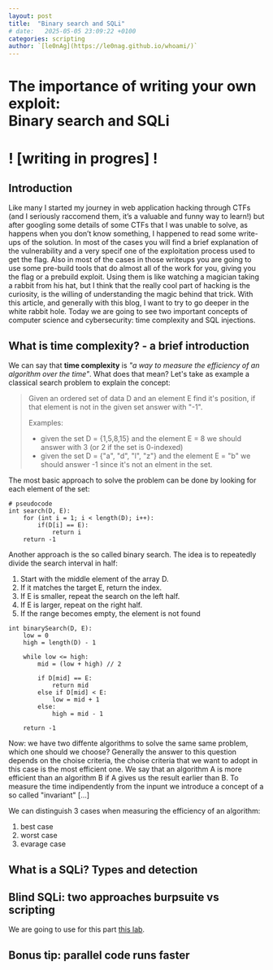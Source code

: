 ```yaml
---
layout: post
title:  "Binary search and SQLi"
# date:   2025-05-05 23:09:22 +0100
categories: scripting
author: `[le0nAg](https://le0nag.github.io/whoami/)`
---
```


# The importance of writing your own exploit: <br />Binary search and SQLi

# ! [writing in progres] ! 

## Introduction

Like many I started my journey in web application hacking through CTFs (and I seriously raccomend them, it’s a valuable and funny way to learn!) but after googling some details of some CTFs that I was unable to solve, as happens when you don’t know something, I happened to read some write-ups of the solution.
In most of the cases you will find a brief explanation of the vulnerability and a very specif one of the exploitation process used to get the flag.
Also in most of the cases in those writeups you are going to use some pre-build tools that do almost all of the work for you, giving you the flag or a prebuild exploit.
Using them is like watching a magician taking a rabbit from his hat, but I think that the really cool part of hacking is the curiosity, is the willing of understanding the magic behind that trick.
With this article, and generally with this blog, I want to try to go deeper in the white rabbit hole.
Today we are going to see two important concepts of computer science and cybersecurity: time complexity and SQL injections.

## What is time complexity? - a brief introduction

We can say that **time complexity** is *"a way to measure the efficiency of an algorithm over the time"*.
What does that mean? Let's take as example a classical search problem to explain the concept:
> Given an ordered set of data D and an element E find it's position, if that element is not in the given set answer with "-1".
>
> Examples:
>
> - given the set D = {1,5,8,15} and the element E = 8 we should answer with 3 (or 2 if the set is 0-indexed)
> - given the set D = {"a", "d", "l", "z"} and the element E = "b" we should answer -1 since it's not an elment in the set.

The most basic approach to solve the problem can be done by looking for each element of the set:
```
# pseudocode
int search(D, E):
    for (int i = 1; i < length(D); i++):
        if(D[i] == E):
            return i
    return -1
```

Another approach is the so called binary search.
The idea is to repeatedly divide the search interval in half:

1. Start with the middle element of the array D.
2. If it matches the target E, return the index.
3. If E is smaller, repeat the search on the left half.
4. If E is larger, repeat on the right half.
5. If the range becomes empty, the element is not found

```
int binarySearch(D, E):
    low = 0
    high = length(D) - 1

    while low <= high:
        mid = (low + high) // 2

        if D[mid] == E:
            return mid
        else if D[mid] < E:
            low = mid + 1
        else:
            high = mid - 1

    return -1
```
Now: we have two diffente algorithms to solve the same same problem, which one should we choose?
Generally the answer to this question depends on the choise criteria, the choise criteria that we want to adopt in this case is the most efficient one.
We say that an algorithm A is more efficient than an algorithm B if A gives us the result earlier than B.
To measure the time indipendently from the inpunt we introduce a concept of a so called "invariant"
[...]

We can distinguish 3 cases when measuring the efficiency of an algorithm:

1. best case
2. worst case
3. evarage case

## What is a SQLi? Types and detection

## Blind SQLi: two approaches burpsuite vs scripting

We are going to use for this part [this lab](https://portswigger.net/web-security/sql-injection/blind/lab-conditional-responses).

## Bonus tip: parallel code runs faster
